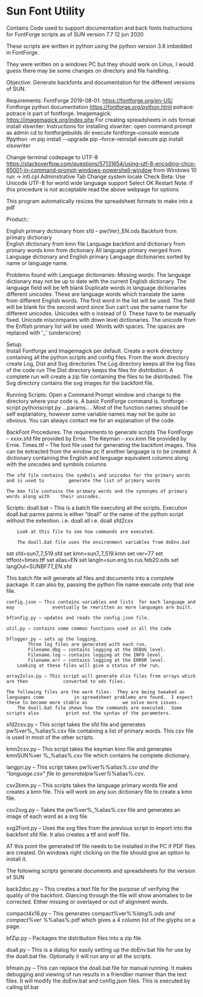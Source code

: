 # Sun Font Utility
 Contains Code used to support documentation and back fonts
Instructions for FontForge scripts as of SUN version 7.7
12 jun 2020

These scripts are written in python using the python version 3.8 imbedded in FontForge.

They were written on a windows PC but they should work on Linux, I would guess there may be some changes on directory and file handling.

Objective:
	Generate backfonts and documentation for the different versions of SUN.

Requirements:
FontForge 2019-08-01:  https://fontforge.org/en-US/
	Fontforge python documentation https://fontforge.org/python.html
potrace:  potrace is part of fontforge.
Imagemagick:  https://imagemagick.org/index.php
For creating spreadsheets in ods format install xlswriter:
	Instructions for installing xlswriter:
open command prompt as admin
cd to fontforgebuilds dir
execute fontforge-console
execute ffpython -m pip install --upgrade pip –force-reinstall
execute pip install xlsxwriter

Change terminal codepage to UTF-8
https://stackoverflow.com/questions/57131654/using-utf-8-encoding-chcp-65001-in-command-prompt-windows-powershell-window
from Windows 10 run → intl.cpl
Adminstrative Tab
Change system locale
Check Beta: Use Unicode UTF-8 for world wide language support
Select OK
Restart 
Note: if this procedure is not acceptable read the above webpage for options


This program automatically resizes the spreadsheet formats to make 
into a pdf 


Product::

English primary dictionary from sfd  – pw(Ver)_EN.ods
Backfont from primary dictionary		
English dictionary from kmn file 
Language backfont and dictionary from primary words
kmn from dictionary
All language primary merged from Language dictionary and English primary
Language dictionaries sorted by name or language name.

Problems found with Language dictionaries:
Missing words:  The language dictionary may not be up to date with the current English dictionary.  The language field will be left blank
Duplicate words in language dictionaries different unicodes.  These are language words which translate the same from different English words.  The first word in the list will be used.  The field will be blank for the second word since Sun can’t use the same name for different unicodes.
Unicodes with o instead of 0.  These have to be manually fixed.
Unicode miscompares with down level dictionaries.  The unicode from the Enflish primary list will be used.
Words with spaces.  The spaces are replaced with  '_' (underscore)

Setup:  
Install Fontforge and Imagemagick per default.
Create a work directory containing all the python scripts and config files.
From the work directory create Log, Dist and Svg directories
	The Log directory keeps all the log files of the code run
	The Dist directory keeps the files for distribution.  A complete run will create a zip  	file containing the files to be distributed.
	The Svg directory contains the svg images for the backfont file.

Running Scripts:
Open a Command Prompt window and change to the directory where your code is.
A basic FontForge command is.
	fontforge  -script pythonscript.py ...params….
Most of the function names should be self explanatory, however some variable  names may not be quite so obvious.
You can always contact me for an explanation of the code.

BackFont Procedures:
	The requirements to generate scripts
		The FontForge – xxxx.sfd file provided by Ernie.
		The Keyman – xxx.kmn file provided by Ernie.
		Times.ttf – The font file used for generating the backfont images.  This can be 				extracted from the window pc
	If another language is to be created:
		A dictionary containing the English and language equivalent columns along with 
		the unicodes and symbols columns

	The sfd file contains the symbols and unicodes for the primary words and is used to 		generate the list of primary words
	
	The kmn file contains the primary words and the synonyms of primary words along with  	their unicodes.
	
Scripts:
	doall.bat – This is a batch file executing all the scripts. 
		Execution doall.bat parms
			parms is either “doall” or the name of the python script without the 					extention.
		i.e. doall all
		i.e. doall sfd2csv
	
		Look at this file to see how commands are executed.

		The doall.bat file uses the environment variables from doEnv.bat
set sfd=sun7_7_519.sfd
set kmn=sun7_7_519.kmn
set ver=77
set ttffont=times.ttf
set alias=EN
set langIn=sun.eng.to.rus.feb20.ods
set langOut=SUNBF77_EN.sfd
		
This batch file will generate all files and documents into a complete package.
		It can also by,  passing the python file name execute only that one file.
		

	config.json – This contains variables and lists  for each language and may 				eventually be rewritten as more languages are built.

	bfConfig.py – updates and reads the config.json file.

	util.py – contains some common functions used in all the code

	bflogger.py – sets up the logging.
			Three log files are generated with each run.
			Filename.dbg – contains logging at the DEBUG level.
			Filename.log – contains logging at the INFO level.
			Filename.err – contains logging at the ERROR level.
		Looking at these files will give a status of the run.

	array2xlsx.py – This script will generate xlsx files from arrays which are then 			converted to ods files.	

	The following files are the work files.  They are being tweaked as languages come 			in spreadsheet problems are found.  I expect these to become more stable as 			we solve more issues.
		The doall.bat file shows how the commands are executed.  Some scripts also 			print out the syntax of the parameters.

sfd2csv.py – This script takes the sfd file and generates  pw%ver%_%alias%.csv  file 	containing a list of	primary words.  This csv file is used in most of the other 	scripts.

kmn2csv.py – This script takes the keyman kmn  file and generates  kmnSUN%ver	%_%alias%.csv  file which contains he complete dictionary.

langpri.py – This script takes pw%ver%_%alias%.csv and the “language.csv” file to 	generatelpw%ver%_%alias%.csv.

csv2kmn.py – This scripts takes the language primary words file and creates a kmn 	file.  This will work on any sun dictionary file to create a kmn file.

csv2svg.py – Takes the pw%ver%_%alias%.csv file and generates an image of each 	word as a svg file.

svg2Font.py – Uses the svg files from the previous script to import into the	 	backfont sfd 	file.  It also creates a ttf and woff file.

AT this point the generated ttf file needs to be installed in the PC if PDF files are created.
On windows right clicking on the file should give an option to install it.

The following scripts generate documents and spreadsheets for the version of SUN

back2doc.py – This creates a text file for the purpose of verifying the quality of the 	backfont.  Glancing through the file will show anomalies to be corrected. Either 	missing or overlayed or out of alignment words.


compact4x16.py – This generates compact%ver%_%lang%.ods and compact%ver	%_%alias%.pdf  which gives a 4 column list of the glyphs on a page. 

bfZip.py – Packages the distribution files  into a zip file.

doall.py – This is a dialog for easily setting up the doEnv.bat file for use by the 	doall.bat file.  Optionally it will run any or all the scripts.

bfmain.py – This can replace the doall.bat file for manual running.  It makes 	debugging and viewing of run results in a friendlier manner than the text files.
	It will modify the doEnv.bat and config.json files.  This is executed by calling 	bf.bat
